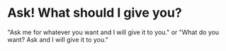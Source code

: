 # Ask! What should I give you?

"Ask me for whatever you want and I will give it to you." or "What do you want? Ask and I will give it to you."

